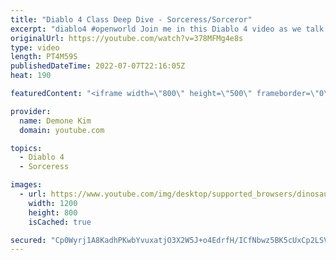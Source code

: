 ```yaml
---
title: "Diablo 4 Class Deep Dive - Sorceress/Sorceror"
excerpt: "diablo4 #openworld Join me in this Diablo 4 video as we talk all about the Sorceress/Sorceror. Sources: ..."
originalUrl: https://youtube.com/watch?v=378MFMg4e8s
type: video
length: PT4M59S
publishedDateTime: 2022-07-07T22:16:05Z
heat: 190

featuredContent: "<iframe width=\"800\" height=\"500\" frameborder=\"0\" src=\"https://www.youtube.com/embed/378MFMg4e8s\" allow=\"accelerometer; autoplay; encrypted-media; gyroscope; picture-in-picture\" allowfullscreen></iframe>"

provider:
  name: Demone Kim
  domain: youtube.com

topics:
  - Diablo 4
  - Sorceress

images:
  - url: https://www.youtube.com/img/desktop/supported_browsers/dinosaur.png
    width: 1200
    height: 800
    isCached: true

secured: "Cp0Wyrj1A8KadhPKwbYvuxatjO3X2W5J+o4EdrfH/ICfNbwz5BK5cUxCp2LSVjSfbFDQjr1ZxRsxh3aAS6eAAXP/2Z2Qkq6+sk4w9TnBR3rSacgGGeI42LTLnTeeFZ59sFn/qHxI4RMgTJbSnFYBzkOudGUpxqbxqheKKx174J7fviQ5UkwxDAcydVbiJZY50bvSfQi6H5C7xUjh7fzEcJLLXdbxgl0eJuXTvh9yg5xP9Z4KlovbLB+r6W3fjQRR/hQ1FTXIbY8GG0emomHS3ipj9kCn2YN3xpAzVLDuqN9S9rGc69cPHrDbsxZqsMd2Nkf0edUS1+WazlM687Ez5vfDq5nF1uVXrBHf2fSM2W2Qj6tCSIMs876u068um3Z+0Ti1wCF1pE/kqUqbhgqZoA==;GZ1MHdyVt6oZK/DEQpuBUg=="
---
```


